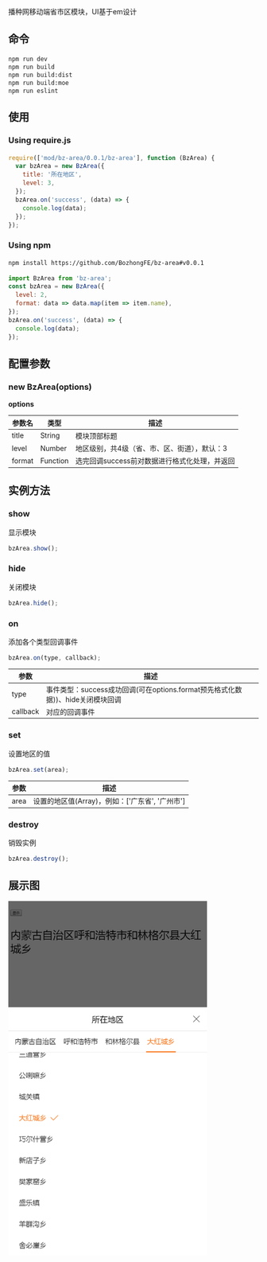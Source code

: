 播种网移动端省市区模块，UI基于em设计

## 命令

```shell
npm run dev
npm run build
npm run build:dist
npm run build:moe
npm run eslint
```

## 使用

### Using require.js
```js
require(['mod/bz-area/0.0.1/bz-area'], function (BzArea) {
  var bzArea = new BzArea({
    title: '所在地区',
    level: 3,
  });
  bzArea.on('success', (data) => {
    console.log(data);
  });
});
```

### Using npm

```bash
npm install https://github.com/BozhongFE/bz-area#v0.0.1
```

```js
import BzArea from 'bz-area';
const bzArea = new BzArea({
  level: 2,
  format: data => data.map(item => item.name), 
});
bzArea.on('success', (data) => {
  console.log(data);
});
```

## 配置参数

### new BzArea(options)

**options**

参数名 | 类型 | 描述
---- | ---- | ----
title | String | 模块顶部标题
level | Number | 地区级别，共4级（省、市、区、街道），默认：3
format | Function | 选完回调success前对数据进行格式化处理，并返回

## 实例方法

### show
显示模块

```js
bzArea.show();
```

### hide
关闭模块

```js
bzArea.hide();
```

### on
添加各个类型回调事件

```js
bzArea.on(type, callback);
```

参数 | 描述
---- | ----
type | 事件类型：success成功回调(可在options.format预先格式化数据))、hide关闭模块回调
callback | 对应的回调事件

### set
设置地区的值

```js
bzArea.set(area);
```

参数 | 描述
---- | ----
area | 设置的地区值(Array)，例如：['广东省', '广州市']

### destroy
销毁实例

```js
bzArea.destroy();
```

## 展示图

<p>
  <img src="screenshot.png" width="400">
</p>
